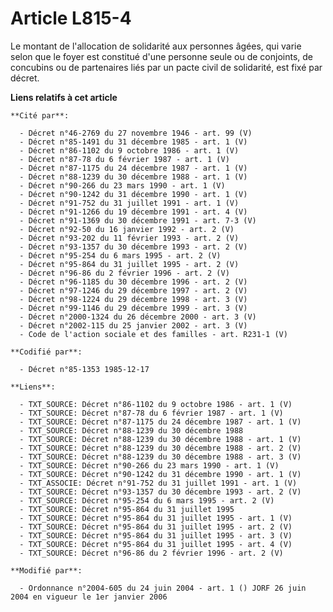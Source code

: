 # Article L815-4

Le montant de l'allocation de solidarité aux personnes âgées, qui varie selon que le foyer est constitué d'une personne seule
ou de conjoints, de concubins ou de partenaires liés par un pacte civil de solidarité, est fixé par décret.

**Liens relatifs à cet article**

	**Cité par**:

	  - Décret n°46-2769 du 27 novembre 1946 - art. 99 (V)
	  - Décret n°85-1491 du 31 décembre 1985 - art. 1 (V)
	  - Décret n°86-1102 du 9 octobre 1986 - art. 1 (V)
	  - Décret n°87-78 du 6 février 1987 - art. 1 (V)
	  - Décret n°87-1175 du 24 décembre 1987 - art. 1 (V)
	  - Décret n°88-1239 du 30 décembre 1988 - art. 1 (V)
	  - Décret n°90-266 du 23 mars 1990 - art. 1 (V)
	  - Décret n°90-1242 du 31 décembre 1990 - art. 1 (V)
	  - Décret n°91-752 du 31 juillet 1991 - art. 1 (V)
	  - Décret n°91-1266 du 19 décembre 1991 - art. 4 (V)
	  - Décret n°91-1369 du 30 décembre 1991 - art. 7-3 (V)
	  - Décret n°92-50 du 16 janvier 1992 - art. 2 (V)
	  - Décret n°93-202 du 11 février 1993 - art. 2 (V)
	  - Décret n°93-1357 du 30 décembre 1993 - art. 2 (V)
	  - Décret n°95-254 du 6 mars 1995 - art. 2 (V)
	  - Décret n°95-864 du 31 juillet 1995 - art. 2 (V)
	  - Décret n°96-86 du 2 février 1996 - art. 2 (V)
	  - Décret n°96-1185 du 30 décembre 1996 - art. 2 (V)
	  - Décret n°97-1246 du 29 décembre 1997 - art. 2 (V)
	  - Décret n°98-1224 du 29 décembre 1998 - art. 3 (V)
	  - Décret n°99-1146 du 29 décembre 1999 - art. 3 (V)
	  - Décret n°2000-1324 du 26 décembre 2000 - art. 3 (V)
	  - Décret n°2002-115 du 25 janvier 2002 - art. 3 (V)
	  - Code de l'action sociale et des familles - art. R231-1 (V)

	**Codifié par**:

	  - Décret n°85-1353 1985-12-17

	**Liens**:

	  - TXT_SOURCE: Décret n°86-1102 du 9 octobre 1986 - art. 1 (V)
	  - TXT_SOURCE: Décret n°87-78 du 6 février 1987 - art. 1 (V)
	  - TXT_SOURCE: Décret n°87-1175 du 24 décembre 1987 - art. 1 (V)
	  - TXT_SOURCE: Décret n°88-1239 du 30 décembre 1988
	  - TXT_SOURCE: Décret n°88-1239 du 30 décembre 1988 - art. 1 (V)
	  - TXT_SOURCE: Décret n°88-1239 du 30 décembre 1988 - art. 2 (V)
	  - TXT_SOURCE: Décret n°88-1239 du 30 décembre 1988 - art. 3 (V)
	  - TXT_SOURCE: Décret n°90-266 du 23 mars 1990 - art. 1 (V)
	  - TXT_SOURCE: Décret n°90-1242 du 31 décembre 1990 - art. 1 (V)
	  - TXT_ASSOCIE: Décret n°91-752 du 31 juillet 1991 - art. 1 (V)
	  - TXT_SOURCE: Décret n°93-1357 du 30 décembre 1993 - art. 2 (V)
	  - TXT_SOURCE: Décret n°95-254 du 6 mars 1995 - art. 2 (V)
	  - TXT_SOURCE: Décret n°95-864 du 31 juillet 1995
	  - TXT_SOURCE: Décret n°95-864 du 31 juillet 1995 - art. 1 (V)
	  - TXT_SOURCE: Décret n°95-864 du 31 juillet 1995 - art. 2 (V)
	  - TXT_SOURCE: Décret n°95-864 du 31 juillet 1995 - art. 3 (V)
	  - TXT_SOURCE: Décret n°95-864 du 31 juillet 1995 - art. 4 (V)
	  - TXT_SOURCE: Décret n°96-86 du 2 février 1996 - art. 2 (V)

	**Modifié par**:

	  - Ordonnance n°2004-605 du 24 juin 2004 - art. 1 () JORF 26 juin 2004 en vigueur le 1er janvier 2006
